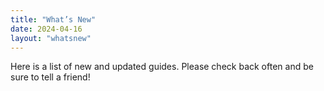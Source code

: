 ```yaml
---
title: "What’s New"
date: 2024-04-16
layout: "whatsnew"
---
```

Here is a list of new and updated guides. Please check back often and be sure to tell a friend!
<!--more--> 